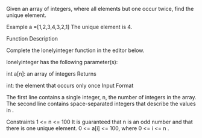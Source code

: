 Given an array of integers, where all elements but one occur twice, find the unique element.

Example
a =[1,2,3,4,3,2,1]
The unique element is 4.

Function Description

Complete the lonelyinteger function in the editor below.

lonelyinteger has the following parameter(s):

int a[n]: an array of integers
Returns

int: the element that occurs only once
Input Format

The first line contains a single integer, n, the number of integers in the array.
The second line contains  space-separated integers that describe the values in .

Constraints
1 <= n <= 100
It is guaranteed that n is an odd number and that there is one unique element.
0 <= a[i] <= 100, where 0 <= i <= n .